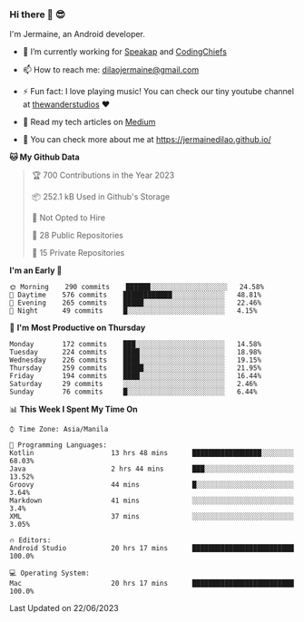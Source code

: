### Hi there 👋 😎
I'm Jermaine, an Android developer.

- 🔭 I’m currently working for [Speakap](https://www.speakap.com/) and [CodingChiefs](https://codingchiefs.com/en/)

- 📫 How to reach me: dilaojermaine@gmail.com

- ⚡ Fun fact: I love playing music! You can check our tiny youtube channel at [thewanderstudios](https://www.youtube.com/thewanderstudios) ♥️

- 📖 Read my tech articles on [Medium](https://jermainedilao.medium.com/)

- 👀 You can check more about me at https://jermainedilao.github.io/

<!--
**jermainedilao/jermainedilao** is a ✨ _special_ ✨ repository because its `README.md` (this file) appears on your GitHub profile.

Here are some ideas to get you started:

- 🔭 I’m currently working on ...
- 🌱 I’m currently learning ...
- 👯 I’m looking to collaborate on ...
- 🤔 I’m looking for help with ...
- 💬 Ask me about ...
- 📫 How to reach me: ...
- 😄 Pronouns: ...
- ⚡ Fun fact: ...
-->

<!--START_SECTION:waka-->
**🐱 My Github Data** 

> 🏆 700 Contributions in the Year 2023
 > 
> 📦 252.1 kB Used in Github's Storage 
 > 
> 🚫 Not Opted to Hire
 > 
> 📜 28 Public Repositories 
 > 
> 🔑 15 Private Repositories  
 > 
**I'm an Early 🐤** 

```text
🌞 Morning    290 commits    ██████░░░░░░░░░░░░░░░░░░░   24.58% 
🌆 Daytime    576 commits    ████████████░░░░░░░░░░░░░   48.81% 
🌃 Evening    265 commits    █████░░░░░░░░░░░░░░░░░░░░   22.46% 
🌙 Night      49 commits     █░░░░░░░░░░░░░░░░░░░░░░░░   4.15%

```
📅 **I'm Most Productive on Thursday** 

```text
Monday       172 commits    ███░░░░░░░░░░░░░░░░░░░░░░   14.58% 
Tuesday      224 commits    ████░░░░░░░░░░░░░░░░░░░░░   18.98% 
Wednesday    226 commits    ████░░░░░░░░░░░░░░░░░░░░░   19.15% 
Thursday     259 commits    █████░░░░░░░░░░░░░░░░░░░░   21.95% 
Friday       194 commits    ████░░░░░░░░░░░░░░░░░░░░░   16.44% 
Saturday     29 commits     ░░░░░░░░░░░░░░░░░░░░░░░░░   2.46% 
Sunday       76 commits     █░░░░░░░░░░░░░░░░░░░░░░░░   6.44%

```


📊 **This Week I Spent My Time On** 

```text
⌚︎ Time Zone: Asia/Manila

💬 Programming Languages: 
Kotlin                   13 hrs 48 mins      █████████████████░░░░░░░░   68.03% 
Java                     2 hrs 44 mins       ███░░░░░░░░░░░░░░░░░░░░░░   13.52% 
Groovy                   44 mins             █░░░░░░░░░░░░░░░░░░░░░░░░   3.64% 
Markdown                 41 mins             ░░░░░░░░░░░░░░░░░░░░░░░░░   3.4% 
XML                      37 mins             ░░░░░░░░░░░░░░░░░░░░░░░░░   3.05%

🔥 Editors: 
Android Studio           20 hrs 17 mins      █████████████████████████   100.0%

💻 Operating System: 
Mac                      20 hrs 17 mins      █████████████████████████   100.0%

```


 Last Updated on 22/06/2023
<!--END_SECTION:waka-->
